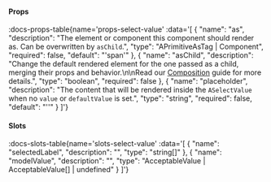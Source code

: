 <!-- This file was automatic generated. Do not edit it manually -->

#### Props
:docs-props-table{name='props-select-value' :data='[
  {
    "name": "as",
    "description": "The element or component this component should render as. Can be overwritten by `asChild`.",
    "type": "APrimitiveAsTag | Component",
    "required": false,
    "default": "\'span\'"
  },
  {
    "name": "asChild",
    "description": "Change the default rendered element for the one passed as a child, merging their props and behavior.\\n\\nRead our [Composition](https://akar.vinicunca.dev/core/guides/composition) guide for more details.",
    "type": "boolean",
    "required": false
  },
  {
    "name": "placeholder",
    "description": "The content that will be rendered inside the `ASelectValue` when no `value` or `defaultValue` is set.",
    "type": "string",
    "required": false,
    "default": "\'\'"
  }
]'} 

#### Slots

:docs-slots-table{name='slots-select-value' :data='[
  {
    "name": "selectedLabel",
    "description": "",
    "type": "string[]"
  },
  {
    "name": "modelValue",
    "description": "",
    "type": "AcceptableValue | AcceptableValue[] | undefined"
  }
]'} 
